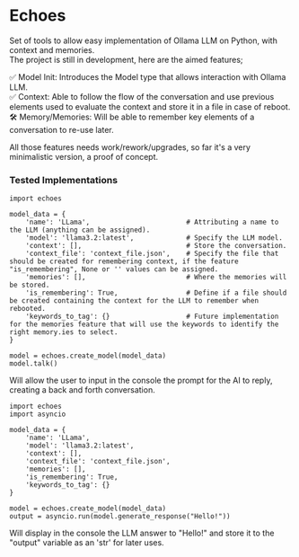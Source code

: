 # Echoes
Set of tools to allow easy implementation of Ollama LLM on Python, with context and memories.\
The project is still in development, here are the aimed features;

✅ Model Init: Introduces the Model type that allows interaction with Ollama LLM.\
✅ Context: Able to follow the flow of the conversation and use previous elements used to evaluate the context and store it in a file in case of reboot.\
🛠️ Memory/Memories: Will be able to remember key elements of a conversation to re-use later.

All those features needs work/rework/upgrades, so far it's a very minimalistic version, a proof of concept.

### Tested Implementations

```
import echoes

model_data = {
    'name': 'LLama',                        # Attributing a name to the LLM (anything can be assigned).
    'model': 'llama3.2:latest',             # Specify the LLM model.
    'context': [],                          # Store the conversation.
    'context_file': 'context_file.json',    # Specify the file that should be created for remembering context, if the feature "is_remembering", None or '' values can be assigned.
    'memories': [],                         # Where the memories will be stored.
    'is_remembering': True,                 # Define if a file should be created containing the context for the LLM to remember when rebooted.
    'keywords_to_tag': {}                   # Future implementation for the memories feature that will use the keywords to identify the right memory.ies to select.
}

model = echoes.create_model(model_data)
model.talk()
```
Will allow the user to input in the console the prompt for the AI to reply, creating a back and forth conversation.

```
import echoes
import asyncio

model_data = {
    'name': 'LLama',
    'model': 'llama3.2:latest',
    'context': [],
    'context_file': 'context_file.json',
    'memories': [],
    'is_remembering': True,
    'keywords_to_tag': {}
}

model = echoes.create_model(model_data)
output = asyncio.run(model.generate_response("Hello!"))
```
Will display in the console the LLM answer to "Hello!" and store it to the "output" variable as an 'str' for later uses.